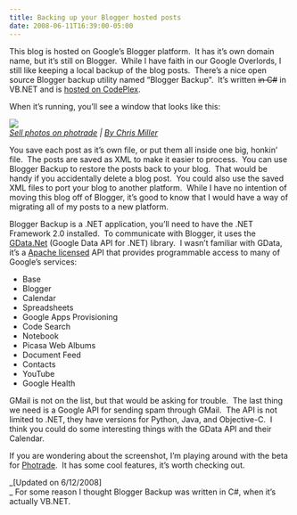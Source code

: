 ```yaml
---
title: Backing up your Blogger hosted posts
date: 2008-06-11T16:39:00-05:00
---
```

This blog is hosted on Google&#8217;s Blogger platform.  It has it&#8217;s own domain name, but it&#8217;s still on Blogger.  While I have faith in our Google Overlords, I still like keeping a local backup of the blog posts.  There&#8217;s a nice open source Blogger backup utility named &#8220;Blogger Backup&#8221;.  It&#8217;s written <strike>in C#</strike> in VB.NET and is [hosted on CodePlex](http://www.codeplex.com/bloggerbackup).

When it&#8217;s running, you&#8217;ll see a window that looks like this:

<map name="phoMap_30016">
  <area href="http://www.photrade.com/forwardAd.php?photo_id=30016" />
</map>

[<img src="https://i1.wp.com/www.photrade.com/photos/personal_30016_430x350_0_0_1_0.jpg?w=680" usemap="#phoMap_30016"  />](http://www.photrade.com/ChrisMiller?photo_id=30016)  
_[Sell photos on photrade](http://www.photrade.com/) | [By Chris Miller](http://www.photrade.com/ChrisMiller)_ 

You save each post as it&#8217;s own file, or put them all inside one big, honkin&#8217; file.  The posts are saved as XML to make it easier to process.  You can use Blogger Backup to restore the posts back to your blog.  That would be handy if you accidentally delete a blog post.  You could also use the saved XML files to port your blog to another platform.  While I have no intention of moving this blog off of Blogger, it&#8217;s good to know that I would have a way of migrating all of my posts to a new platform.

Blogger Backup is a .NET application, you&#8217;ll need to have the .NET Framework 2.0 installed.  To communicate with Blogger, it uses the [GData.Net](http://code.google.com/p/google-gdata/ "The GData .NET Client Library provides a library and source code that make it easy to access data through Google Data APIs.") (Google Data API for .NET) library.  I wasn&#8217;t familiar with GData, it&#8217;s a [Apache licensed](http://www.apache.org/licenses/LICENSE-2.0) API that provides programmable access to many of Google&#8217;s services:

  * Base 
  * Blogger 
  * Calendar 
  * Spreadsheets 
  * Google Apps Provisioning 
  * Code Search 
  * Notebook 
  * Picasa Web Albums 
  * Document Feed 
  * Contacts 
  * YouTube 
  * Google Health 

GMail is not on the list, but that would be asking for trouble.  The last thing we need is a Google API for sending spam through GMail.  The API is not limited to .NET, they have versions for Python, Java, and Objective-C.  I think you could do some interesting things with the GData API and their Calendar.

If you are wondering about the screenshot, I&#8217;m playing around with the beta for [Photrade](http://photrade.com/).  It has some cool features, it&#8217;s worth checking out.

_[Updated on 6/12/2008]  
_ For some reason I thought Blogger Backup was written in C#, when it’s actually VB.NET.
